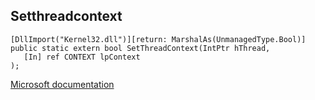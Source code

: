## Setthreadcontext

```
[DllImport("Kernel32.dll")][return: MarshalAs(UnmanagedType.Bool)]
public static extern bool SetThreadContext(IntPtr hThread,
   [In] ref CONTEXT lpContext
);
```

[Microsoft documentation](https://docs.microsoft.com/en-us/windows/win32/api/processthreadsapi/nf-processthreadsapi-setthreadcontext)
